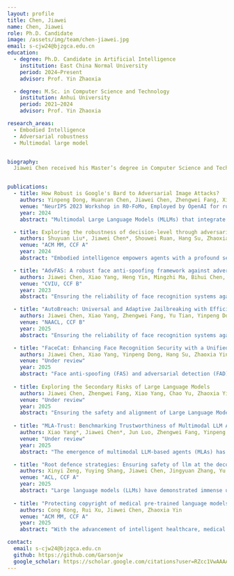 ```yaml
---
layout: profile
title: Chen, Jiawei
name: Chen, Jiawei
role: Ph.D. Candidate
image: /assets/img/team/chen-jiawei.jpg
email: s-cjw24@bjzgca.edu.cn
education: 
  - degree: Ph.D. Candidate in Artificial Intelligence  
    institution: East China Normal University  
    period: 2024–Present  
    advisor: Prof. Yin Zhaoxia

  - degree: M.Sc. in Computer Science and Technology  
    institution: Anhui University  
    period: 2021–2024  
    advisor: Prof. Yin Zhaoxia

research_areas:
  - Embodied Intelligence
  - Adversarial robustness
  - Multimodal large model


biography:
  Jiawei Chen received his Master’s degree in Computer Science and Technology from the School of Computer Science and Technology, Anhui University. He is currently pursuing a Ph.D. at the School of Communication and Electronic Engineering, East China Normal University. His research interests mainly include the robustness of face recognition systems and large models. His work has been published in major conferences and journals in related fields, such as ACL, NAACL, ACM MM, etc.


publications:
  - title: How Robust is Google's Bard to Adversarial Image Attacks?
    authors: Yinpeng Dong, Huanran Chen, Jiawei Chen, Zhengwei Fang, Xiao Yang, Yichi Zhang, Yu Tian, Hang Su, Jun Zhu
    venue: "NeurIPS 2023 Workshop in R0-FoMo, Employed by OpenAI for robustness assessment on O1."
    year: 2024
    abstract: "Multimodal Large Language Models (MLLMs) that integrate text and other modalities (especially vision) have achieved unprecedented performance in various multimodal tasks. However, due to the unsolved adversarial robustness problem of vision models, MLLMs can have more severe safety and security risks by introducing the vision inputs. In this work, we study the adversarial robustness of Google's Bard, a competitive chatbot to ChatGPT that released its multimodal capability recently, to better understand the vulnerabilities of commercial MLLMs. By attacking white-box surrogate vision encoders or MLLMs, the generated adversarial examples can mislead Bard to output wrong image descriptions with a 22% success rate based solely on the transferability. We show that the adversarial examples can also attack other MLLMs, e.g., a 26% attack success rate against Bing Chat and a 86% attack success rate against ERNIE bot. Moreover, we identify two defense mechanisms of Bard, including face detection and toxicity detection of images. We design corresponding attacks to evade these defenses, demonstrating that the current defenses of Bard are also vulnerable. We hope this work can deepen our understanding on the robustness of MLLMs and facilitate future research on defenses. Our code is available at https://github.com/thu-ml/Attack-Bard. Update: GPT-4V is available at October 2023. We further evaluate its robustness under the same set of adversarial examples, achieving a 45% attack success rate."

  - title: Exploring the robustness of decision-level through adversarial attacks on llm-based embodied models
    authors: Shuyuan Liu*, Jiawei Chen*, Shouwei Ruan, Hang Su, Zhaoxia Yin
    venue: "ACM MM, CCF A"
    year: 2024
    abstract: "Embodied intelligence empowers agents with a profound sense of perception, enabling them to respond in a manner closely aligned with real-world situations. Large Language Models (LLMs) delve into language instructions with depth, serving a crucial role in generating plans for intricate tasks. Thus, LLM-based embodied models further enhance the agent’s capacity to comprehend and process information. However, this amalgamation also ushers in new challenges in the pursuit of heightened intelligence. Specifically, attackers can manipulate LLMs to produce irrelevant or even malicious outputs by altering their prompts. Confronted with this challenge, we observe a notable absence of multi-modal datasets essential for comprehensively evaluating the robustness of LLMbased embodied models. Consequently, we construct the Embodied Intelligent Robot Attack Dataset (EIRAD), tailored specifically for robustness evaluation. Additionally, two attack strategies are devised, including untargeted attacks and targeted attacks, to effectively simulate a range of diverse attack scenarios. At the same time, during the attack process, to more accurately ascertain whether our method is successful in attacking the LLM-based embodied model, we devise a new attack success evaluation method utilizing the BLIP2 model. Recognizing the time and cost-intensive nature of the GCG algorithm in attacks, we devise a scheme for prompt suffix initialization based on various target tasks, thus expediting the convergence process. Experimental results demonstrate that our method exhibits a superior attack success rate when targeting LLMbased embodied models, indicating a lower level of decision-level robustness in these models." 

  - title: "AdvFAS: A robust face anti-spoofing framework against adversarial examples"
    authors: Jiawei Chen, Xiao Yang, Heng Yin, Mingzhi Ma, Bihui Chen, Jianteng Peng, Yandong Guo, Zhaoxia Yin, Hang Su
    venue: "CVIU, CCF B"
    year: 2023
    abstract: "Ensuring the reliability of face recognition systems against presentation attacks necessitates the deployment of face anti-spoofing techniques. Despite considerable advancements in this domain, the ability of even the most state-of-the-art methods to defend against adversarial examples remains elusive. While several adversarial defense strategies have been proposed, they typically suffer from constrained practicability due to inevitable trade-offs between universality, effectiveness, and efficiency. To overcome these challenges, we thoroughly delve into the coupled relationship between adversarial detection and face anti-spoofing. Based on this, we propose a robust face anti-spoofing framework, namely AdvFAS, that leverages two coupled scores to accurately distinguish between correctly detected and wrongly detected face images. Extensive experiments demonstrate the effectiveness of our framework in a variety of settings, including different attacks, datasets, and backbones, meanwhile enjoying high accuracy on clean examples. Moreover, we successfully apply the proposed method to detect real-world adversarial examples."

  - title: "AutoBreach: Universal and Adaptive Jailbreaking with Efficient Wordplay-Guided Optimization"
    authors: Jiawei Chen, Xiao Yang, Zhengwei Fang, Yu Tian, Yinpeng Dong, Zhaoxia Yin, Hang Su
    venue: "NAACL, CCF B"
    year: 2025
    abstract: "Ensuring the reliability of face recognition systems against presentation attacks necessitates the deployment of face anti-spoofing techniques. Despite considerable advancements in this domain, the ability of even the most state-of-the-art methods to defend against adversarial examples remains elusive. While several adversarial defense strategies have been proposed, they typically suffer from constrained practicability due to inevitable trade-offs between universality, effectiveness, and efficiency. To overcome these challenges, we thoroughly delve into the coupled relationship between adversarial detection and face anti-spoofing. Based on this, we propose a robust face anti-spoofing framework, namely AdvFAS, that leverages two coupled scores to accurately distinguish between correctly detected and wrongly detected face images. Extensive experiments demonstrate the effectiveness of our framework in a variety of settings, including different attacks, datasets, and backbones, meanwhile enjoying high accuracy on clean examples. Moreover, we successfully apply the proposed method to detect real-world adversarial examples."

  - title: "FaceCat: Enhancing Face Recognition Security with a Unified Diffusion Model"
    authors: Jiawei Chen, Xiao Yang, Yinpeng Dong, Hang Su, Zhaoxia Yin
    venue: "Under review"
    year: 2025
    abstract: "Face anti-spoofing (FAS) and adversarial detection (FAD) have been regarded as critical technologies to ensure the safety of face recognition systems. However, due to limited practicality, complex deployment, and the additional computational overhead, it is necessary to implement both detection techniques within a unified framework. This paper aims to achieve this goal by breaking through two primary obstacles: 1) the suboptimal face feature representation and 2) the scarcity of training data. To address the limited performance caused by existing feature representations, motivated by the rich structural and detailed features of face diffusion models, we propose FaceCat, the first approach leveraging the diffusion model to simultaneously enhance the performance of FAS and FAD. Specifically, FaceCat elaborately designs a hierarchical fusion mechanism to capture rich face semantic features of the diffusion model. These features then serve as a robust foundation for a lightweight head, designed to execute FAS and FAD simultaneously. Due to the limitations in feature representation that arise from relying solely on single-modality image data, we further propose a novel text-guided multi-modal alignment strategy that utilizes text prompts to enrich feature representation, thereby enhancing performance. To combat data scarcity, we build a comprehensive dataset with a wide range of 28 attack types, offering greater potential for a unified framework in facial security. Extensive experiments validate the effectiveness of FaceCat generalizes significantly better and obtains excellent robustness against common input transformations."
  
  - title: Exploring the Secondary Risks of Large Language Models
    authors: Jiawei Chen, Zhengwei Fang, Xiao Yang, Chao Yu, Zhaoxia Yin, Hang Su
    venue: "Under review"
    year: 2025
    abstract: "Ensuring the safety and alignment of Large Language Models is a significant challenge with their growing integration into critical applications and societal functions. While prior research has primarily focused on jailbreak attacks, less attention has been given to non-adversarial failures that subtly emerge during benign interactions. We introduce secondary risks a novel class of failure modes marked by harmful or misleading behaviors during benign prompts. Unlike adversarial attacks, these risks stem from imperfect generalization and often evade standard safety mechanisms. To enable systematic evaluation, we introduce two risk primitives verbose response and speculative advice that capture the core failure patterns. Building on these definitions, we propose SecLens, a black-box, multi-objective search framework that efficiently elicits secondary risk behaviors by optimizing task relevance, risk activation, and linguistic plausibility. To support reproducible evaluation, we release SecRiskBench, a benchmark dataset of 650 prompts covering eight diverse real-world risk categories. Experimental results from extensive evaluations on 16 popular models demonstrate that secondary risks are widespread, transferable across models, and modality independent, emphasizing the urgent need for enhanced safety mechanisms to address benign yet harmful LLM behaviors in real-world deployments."
  
  - title: "MLA-Trust: Benchmarking Trustworthiness of Multimodal LLM Agents in GUI Environments"
    authors: Xiao Yang*, Jiawei Chen*, Jun Luo, Zhengwei Fang, Yinpeng Dong, Hang Su, Jun Zhu
    venue: "Under review"
    year: 2025
    abstract: "The emergence of multimodal LLM-based agents (MLAs) has transformed interaction paradigms by seamlessly integrating vision, language, action and dynamic environments, enabling unprecedented autonomous capabilities across GUI applications ranging from web automation to mobile systems. However, MLAs introduce critical trustworthiness challenges that extend far beyond traditional language models’ limitations, as they can directly modify digital states and trigger irreversible realworld consequences. Existing benchmarks inadequately tackle these unique challenges posed by MLAs’ actionable outputs, longhorizon uncertainty and multimodal attack vectors. In this paper, we introduce MLA-Trust, the first comprehensive and unified framework that evaluates the MLA trustworthiness across four principled dimensions: truthfulness, controllability, safety and privacy. We utilize websites and mobile applications as realistic testbeds, designing 34 high-risk interactive tasks and curating rich evaluation datasets. Large-scale experiments involving 13 stateof-the-art agents reveal previously unexplored trustworthiness vulnerabilities unique to multimodal interactive scenarios. For instance, proprietary and open-source GUI-interacting MLAs pose more severe trustworthiness risks than static MLLMs, particularly in high-stakes domains; the transition from static MLLMs into interactive MLAs considerably compromises trustworthiness, enabling harmful content generation in multi-step interactions that standalone MLLMs would typically prevent; multi-step execution, while enhancing the adaptability of MLAs, involves latent nonlinear risk accumulation across successive interactions, circumventing existing safeguards and resulting in unpredictable derived risks. Moreover, we present an extensible toolbox to facilitate continuous evaluation of MLA trustworthiness across diverse interactive environments. MLA-Trust establishes a foundation for analyzing and improving the MLA trustworthiness, promoting reliable deployment in real-world application."

  - title: "Root defence strategies: Ensuring safety of llm at the decoding level"
    authors: Xinyi Zeng, Yuying Shang, Jiawei Chen, Jingyuan Zhang, Yu Tian
    venue: "ACL, CCF A"
    year: 2025
    abstract: "Large language models (LLMs) have demonstrated immense utility across various industries. However, as LLMs advance, the risk of harmful outputs increases due to incorrect or malicious instruction prompts. While current methods effectively address jailbreak risks, they share common limitations: 1) Judging harmful responses from the prefill-level lacks utilization of the model's decoding outputs, leading to relatively lower effectiveness and robustness. 2) Rejecting potentially harmful responses based on a single evaluation can significantly impair the model's helpfulness.This paper examines the LLMs' capability to recognize harmful outputs, revealing and quantifying their proficiency in assessing the danger of previous tokens. Motivated by pilot experiment results, we design a robust defense mechanism at the decoding level. Our novel decoder-oriented, step-by-step defense architecture corrects harmful queries directly rather than rejecting them outright. We introduce speculative decoding to enhance usability and facilitate deployment to boost secure decoding speed. Extensive experiments demonstrate that our approach improves model security without compromising reasoning speed. Notably, our method leverages the model's ability to discern hazardous information, maintaining its helpfulness compared to existing methods."
    
  - title: "Protecting copyright of medical pre-trained language models: Training-free backdoor watermarking"
    authors: Cong Kong, Rui Xu, Jiawei Chen, Zhaoxia Yin
    venue: "ACM MM, CCF A"
    year: 2025
    abstract: "With the advancement of intelligent healthcare, medical pre-trained language models (Med-PLMs) have emerged and demonstrated significant effectiveness in downstream medical tasks. While these models are valuable assets, they are vulnerable to misuse and theft, requiring copyright protection. However, existing watermarking methods for pre-trained language models (PLMs) cannot be directly applied to Med-PLMs due to domain-task mismatch and inefficient watermark embedding. To fill this gap, we propose the first training-free backdoor model watermarking for Med-PLMs. Our method employs low-frequency words as triggers, embedding the watermark by replacing their embeddings in the model's word embedding layer with those of specific medical terms. The watermarked Med-PLMs produce the same output for triggers as for the corresponding specified medical terms. We leverage this unique mapping to design tailored watermark extraction schemes for different downstream tasks, thereby addressing the challenge of domain-task mismatch in previous methods. Experiments demonstrate superior effectiveness of our watermarking method across medical downstream tasks. Moreover, the method exhibits robustness against model extraction, pruning, fusion-based backdoor removal attacks, while maintaining high efficiency with 10-second watermark embedding."

contact:
  email: s-cjw24@bjzgca.edu.cn
  github: https://github.com/Garsonjw
  google_scholar: https://scholar.google.com/citations?user=RZcc1VwAAAAJ&hl=en
--- 
```

